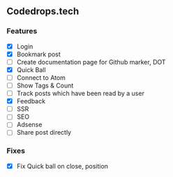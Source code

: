 ## Codedrops.tech

### Features

- [x] Login
- [x] Bookmark post
- [ ] Create documentation page for Github marker, DOT
- [x] Quick Ball
- [ ] Connect to Atom
- [ ] Show Tags & Count
- [ ] Track posts which have been read by a user
- [x] Feedback
- [ ] SSR
- [ ] SEO
- [ ] Adsense
- [ ] Share post directly

### Fixes

- [x] Fix Quick ball on close, position

